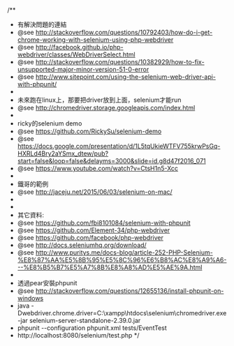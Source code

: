 /**
 * 有解決問題的連結
 * @see http://stackoverflow.com/questions/10792403/how-do-i-get-chrome-working-with-selenium-using-php-webdriver
 * @see http://facebook.github.io/php-webdriver/classes/WebDriverSelect.html
 * @see http://stackoverflow.com/questions/10382929/how-to-fix-unsupported-major-minor-version-51-0-error
 * @see http://www.sitepoint.com/using-the-selenium-web-driver-api-with-phpunit/
 * 
 * 未來跑在linux上，那要把driver放到上面，selenium才能run
 * @see http://chromedriver.storage.googleapis.com/index.html
 * 
 * ricky的selenium demo
 * @see https://github.com/RickySu/selenium-demo
 * @see https://docs.google.com/presentation/d/1L5tqUkieWTFV755krwPsGq-HXRLd4Bry2aYSmx_dtew/pub?start=false&loop=false&delayms=3000&slide=id.g8d47f2016_071
 * @see https://www.youtube.com/watch?v=CtsH1n5-Xcc
 * 
 * 鐵哥的範例
 * @see http://jaceju.net/2015/06/03/selenium-on-mac/
 * 
 * 
 * 其它資料:
 * @see https://github.com/fbi8101084/selenium-with-phpunit
 * @see https://github.com/Element-34/php-webdriver
 * @see https://github.com/facebook/php-webdriver
 * @see http://docs.seleniumhq.org/download/
 * @see http://www.puritys.me/docs-blog/article-252-PHP-Selenium-%E8%87%AA%E5%8B%95%E5%8C%96%E6%B8%AC%E8%A9%A6---%E8%B5%B7%E5%A7%8B%E8%A8%AD%E5%AE%9A.html
 * 
 * 透過pear安裝phpunit
 * @see http://stackoverflow.com/questions/12655136/install-phpunit-on-windows
 * java -Dwebdriver.chrome.driver=C:\xampp\htdocs\selenium\chromedriver.exe -jar selenium-server-standalone-2.39.0.jar
 * phpunit --configuration phpunit.xml tests/EventTest
 * http://localhost:8080/selenium/test.php
 */
 
 
 
